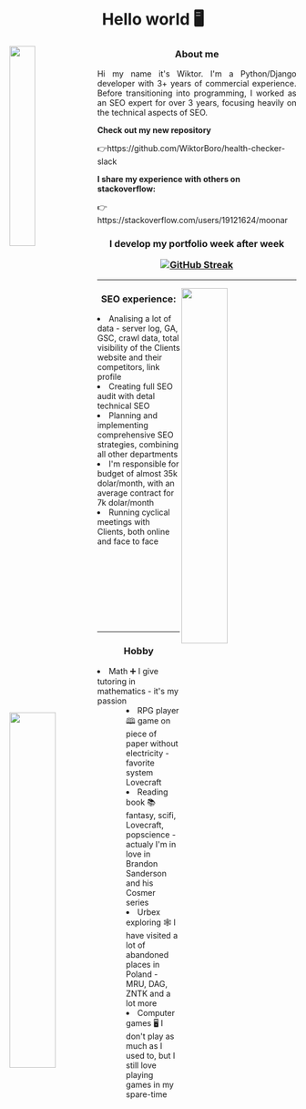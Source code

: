 <h1 id="header" align="center">Hello world 🖥️</h3>

<img link="https://www.youtube.com/watch?v=OLi-oP3-4MI" align="left" src="https://user-images.githubusercontent.com/105320026/170819392-52af9cc6-eec4-4af4-a124-eb370f75fdfd.png" width="30%"> 

<h3 align="center">About me</h3>
<p align="justify">Hi my name it's Wiktor. I'm a Python/Django developer with 3+ years of commercial experience. Before transitioning into programming, I worked as an SEO expert for over 3 years, focusing heavily on the technical aspects of SEO.</p>
<b>Check out my new repository</b>
<p>👉https://github.com/WiktorBoro/health-checker-slack</p>
<p></p>
<b>I share my experience with others on stackoverflow:</b>
<p>👉https://stackoverflow.com/users/19121624/moonar</p>
<h3></h3>
<h3 align="center">I develop my portfolio week after week<p></p>

[![GitHub Streak](http://streak-stats.demolab.com?user=WiktorBoro&theme=dark&background=000000)](https://git.io/streak-stats)

</h3>

---


<img align="right" link="https://www.youtube.com/watch?v=Lq5H-wE20go" src="https://user-images.githubusercontent.com/105320026/170839558-9e29344c-33ee-4adc-972b-2262702e26bf.png" width="40%">
<h3 align="center">SEO experience:</h3>
<li>Analising a lot of data - server log, GA, GSC, crawl data, total visibility of the Clients website and their competitors, link profile
<li>Creating full SEO audit with detal technical SEO
<li>Planning and implementing comprehensive SEO strategies, combining all other departments
<li>I'm responsible for budget of almost 35k dolar/month, with an average contract for 7k dolar/month
<li>Running cyclical meetings with Clients, both online and face to face

<br>
<br>
<br>
<br>
<br>
<br>
<br>
<br>
<br>


---

<img align="left" link="https://www.youtube.com/watch?v=3htDm1h8ADg" src="https://user-images.githubusercontent.com/105320026/170840131-c6a52f38-efc7-4c4d-93f9-8f4cc02808b6.png" width="40%">
<h3 align="center">Hobby</h3>
<li>Math ➕ I give tutoring in mathematics - it's my passion 
<li>RPG player 🕮 game on piece of paper without electricity - favorite system Lovecraft
<li>Reading book 📚 fantasy, scifi, Lovecraft, popscience - actualy I'm in love in Brandon Sanderson and his Cosmer series 
<li>Urbex exploring 🕸️ I have visited a lot of abandoned places in Poland - MRU, DAG, ZNTK and a lot more
<li>Computer games 🖥️ I don't play as much as I used to, but I still love playing games in my spare-time
